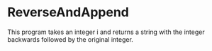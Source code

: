 # ReverseAndAppend
This program takes an integer  i and returns a string with the integer backwards followed by the original integer.
